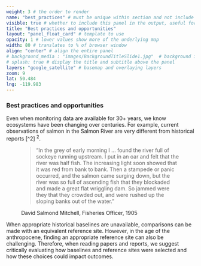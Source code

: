 ```yaml
---
weight: 3 # the order to render
name: "best_practices" # must be unique within section and not include special characters
visible: true # whether to include this panel in the output, useful for testing
title: "Best practices and opportunities"
layout: "panel_float_card" # template to use
opacity: 1 # lower values show more of the underlying map
width: 80 # translates to % of browser window
align: "center" # align the entire panel
# background_media : "images/BackgroundTitleSlide1.jpg"  # background image rendered behind the panel, covering map
# splash: true # display the title and subtitle above the panel
layers: "google_satellite" # basemap and overlaying layers
zoom: 9
lat: 50.484
lng: -119.983
---
```

### Best practices and opportunities

Even when monitoring data are available for 30+ years, we know ecosystems have been changing over centuries. For example, current observations of salmon in the Salmon River are very different from historical reports [^2]  <sup>2</sup>.

<figure>
  <blockquote class="blockquote">
    <p>“In the grey of early morning I … found the river full of sockeye running upstream. I put in an oar and felt that the river was half fish. The increasing light soon showed that it was red from bank to bank. Then a stampede or panic occurred, and the salmon came surging down, but the river was so full of ascending fish that they blockaded and made a great flat wriggling dam. So jammed were they that they crowded out, and were rushed up the sloping banks out of the water.”</p>
  </blockquote>
  <figcaption class="blockquote-footer">
    David Salmond Mitchell, Fisheries Officer, 1905
  </figcaption>
</figure>

<!-- “In the grey of early morning I … found the river full of sockeye running upstream. I put in an oar and felt that the river was half fish. The increasing light soon showed that it was red from bank to bank. Then a stampede or panic occurred, and the salmon came surging down, but the river was so full of ascending fish that they blockaded and made a great flat wriggling dam. So jammed were they that they crowded out, and were rushed up the sloping banks out of the water.” -David Salmond Mitchell, fisheries officer 1905

Source for quote: Burt DW and Wallis M. 1997. Assessment of salmonid habitat in the salmon river, salmon arm. Department of Fisheries and Oceans. Vancouver, B.C. -->

When appropriate historical baselines are unavailable, comparisons can be made with an equivalent reference site. However, in the age of the anthropocene, finding an appropriate reference site can also be challenging. Therefore, when reading papers and reports, we suggest critically evaluating how baselines and reference sites were selected and how these choices could impact outcomes.

<!--- Use shapefiles in /data/challenge_2d , also see plotly_baselines.R or http://dev.xylemgeo.com --->

<!--- [^1]:   Burt DW and Wallis M. 1997. Assessment of salmonid habitat in the salmon river, salmon arm. Department of Fisheries and Oceans. Vancouver, B.C. --->

